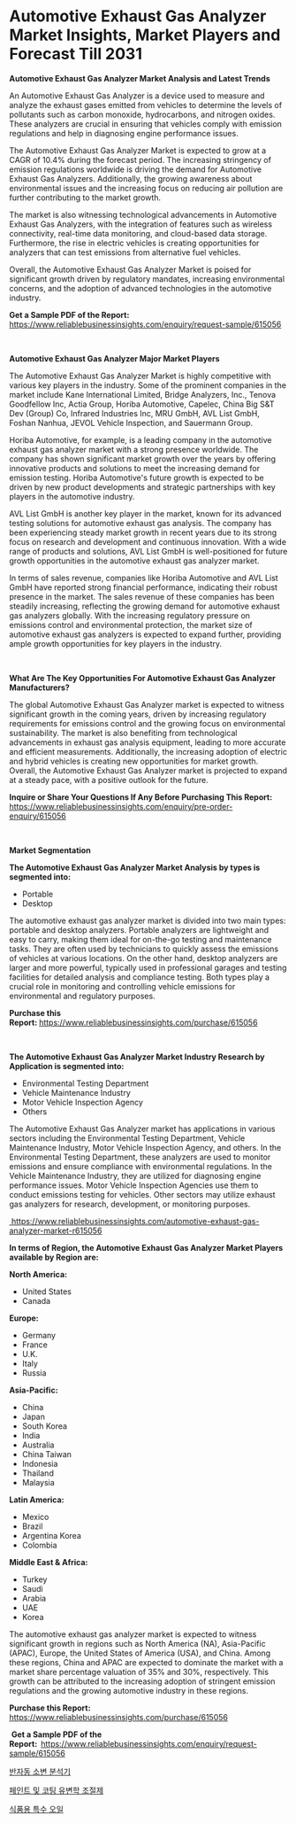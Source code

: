 <p><h1>Automotive Exhaust Gas Analyzer Market Insights, Market Players and Forecast Till 2031</h1></p><p><strong>Automotive Exhaust Gas Analyzer Market Analysis and Latest Trends</strong></p>
<p><p>An Automotive Exhaust Gas Analyzer is a device used to measure and analyze the exhaust gases emitted from vehicles to determine the levels of pollutants such as carbon monoxide, hydrocarbons, and nitrogen oxides. These analyzers are crucial in ensuring that vehicles comply with emission regulations and help in diagnosing engine performance issues.</p><p>The Automotive Exhaust Gas Analyzer Market is expected to grow at a CAGR of 10.4% during the forecast period. The increasing stringency of emission regulations worldwide is driving the demand for Automotive Exhaust Gas Analyzers. Additionally, the growing awareness about environmental issues and the increasing focus on reducing air pollution are further contributing to the market growth.</p><p>The market is also witnessing technological advancements in Automotive Exhaust Gas Analyzers, with the integration of features such as wireless connectivity, real-time data monitoring, and cloud-based data storage. Furthermore, the rise in electric vehicles is creating opportunities for analyzers that can test emissions from alternative fuel vehicles.</p><p>Overall, the Automotive Exhaust Gas Analyzer Market is poised for significant growth driven by regulatory mandates, increasing environmental concerns, and the adoption of advanced technologies in the automotive industry.</p></p>
<p><strong>Get a Sample PDF of the Report:&nbsp;</strong> <a href="https://www.reliablebusinessinsights.com/enquiry/request-sample/615056">https://www.reliablebusinessinsights.com/enquiry/request-sample/615056</a></p>
<p>&nbsp;</p>
<p><strong>Automotive Exhaust Gas Analyzer Major Market Players</strong></p>
<p><p>The Automotive Exhaust Gas Analyzer Market is highly competitive with various key players in the industry. Some of the prominent companies in the market include Kane International Limited, Bridge Analyzers, Inc., Tenova Goodfellow Inc, Actia Group, Horiba Automotive, Capelec, China Big S&T Dev (Group) Co, Infrared Industries Inc, MRU GmbH, AVL List GmbH, Foshan Nanhua, JEVOL Vehicle Inspection, and Sauermann Group.</p><p>Horiba Automotive, for example, is a leading company in the automotive exhaust gas analyzer market with a strong presence worldwide. The company has shown significant market growth over the years by offering innovative products and solutions to meet the increasing demand for emission testing. Horiba Automotive's future growth is expected to be driven by new product developments and strategic partnerships with key players in the automotive industry.</p><p>AVL List GmbH is another key player in the market, known for its advanced testing solutions for automotive exhaust gas analysis. The company has been experiencing steady market growth in recent years due to its strong focus on research and development and continuous innovation. With a wide range of products and solutions, AVL List GmbH is well-positioned for future growth opportunities in the automotive exhaust gas analyzer market.</p><p>In terms of sales revenue, companies like Horiba Automotive and AVL List GmbH have reported strong financial performance, indicating their robust presence in the market. The sales revenue of these companies has been steadily increasing, reflecting the growing demand for automotive exhaust gas analyzers globally. With the increasing regulatory pressure on emissions control and environmental protection, the market size of automotive exhaust gas analyzers is expected to expand further, providing ample growth opportunities for key players in the industry.</p></p>
<p>&nbsp;</p>
<p><strong>What Are The Key Opportunities For Automotive Exhaust Gas Analyzer Manufacturers?</strong></p>
<p><p>The global Automotive Exhaust Gas Analyzer market is expected to witness significant growth in the coming years, driven by increasing regulatory requirements for emissions control and the growing focus on environmental sustainability. The market is also benefiting from technological advancements in exhaust gas analysis equipment, leading to more accurate and efficient measurements. Additionally, the increasing adoption of electric and hybrid vehicles is creating new opportunities for market growth. Overall, the Automotive Exhaust Gas Analyzer market is projected to expand at a steady pace, with a positive outlook for the future.</p></p>
<p><strong>Inquire or Share Your Questions If Any Before Purchasing This Report:</strong> <a href="https://www.reliablebusinessinsights.com/enquiry/pre-order-enquiry/615056">https://www.reliablebusinessinsights.com/enquiry/pre-order-enquiry/615056</a></p>
<p>&nbsp;</p>
<p><strong>Market Segmentation</strong></p>
<p><strong>The Automotive Exhaust Gas Analyzer Market Analysis by types is segmented into:</strong></p>
<p><ul><li>Portable</li><li>Desktop</li></ul></p>
<p><p>The automotive exhaust gas analyzer market is divided into two main types: portable and desktop analyzers. Portable analyzers are lightweight and easy to carry, making them ideal for on-the-go testing and maintenance tasks. They are often used by technicians to quickly assess the emissions of vehicles at various locations. On the other hand, desktop analyzers are larger and more powerful, typically used in professional garages and testing facilities for detailed analysis and compliance testing. Both types play a crucial role in monitoring and controlling vehicle emissions for environmental and regulatory purposes.</p></p>
<p><strong>Purchase this Report:&nbsp;</strong><a href="https://www.reliablebusinessinsights.com/purchase/615056">https://www.reliablebusinessinsights.com/purchase/615056</a></p>
<p>&nbsp;</p>
<p><strong>The Automotive Exhaust Gas Analyzer Market Industry Research by Application is segmented into:</strong></p>
<p><ul><li>Environmental Testing Department</li><li>Vehicle Maintenance Industry</li><li>Motor Vehicle Inspection Agency</li><li>Others</li></ul></p>
<p><p>The Automotive Exhaust Gas Analyzer market has applications in various sectors including the Environmental Testing Department, Vehicle Maintenance Industry, Motor Vehicle Inspection Agency, and others. In the Environmental Testing Department, these analyzers are used to monitor emissions and ensure compliance with environmental regulations. In the Vehicle Maintenance Industry, they are utilized for diagnosing engine performance issues. Motor Vehicle Inspection Agencies use them to conduct emissions testing for vehicles. Other sectors may utilize exhaust gas analyzers for research, development, or monitoring purposes.</p></p>
<p><a href="https://www.reliablebusinessinsights.com/automotive-exhaust-gas-analyzer-market-r615056">&nbsp;https://www.reliablebusinessinsights.com/automotive-exhaust-gas-analyzer-market-r615056</a></p>
<p><strong>In terms of Region, the Automotive Exhaust Gas Analyzer Market Players available by Region are:</strong></p>
<p>
    <p> <strong> North America: </strong>
        <ul>
            <li>United States</li>
            <li>Canada</li>
        </ul>
        </p> 
    <p> <strong> Europe: </strong>
        <ul>
            <li>Germany</li>
            <li>France</li>
            <li>U.K.</li>
            <li>Italy</li>
            <li>Russia</li>
        </ul>
        </p> 
    <p> <strong> Asia-Pacific: </strong>
        <ul>
            <li>China</li>
            <li>Japan</li>
            <li>South Korea</li>
            <li>India</li>
            <li>Australia</li>
            <li>China Taiwan</li>
            <li>Indonesia</li>
            <li>Thailand</li>
            <li>Malaysia</li>
        </ul>
        </p> 
    <p> <strong> Latin America: </strong>
        <ul>
            <li>Mexico</li>
            <li>Brazil</li>
            <li>Argentina Korea</li>
            <li>Colombia</li>
        </ul>
        </p> 
    <p> <strong> Middle East & Africa: </strong>
        <ul>
            <li>Turkey</li>
            <li>Saudi</li>
            <li>Arabia</li>
            <li>UAE</li>
            <li>Korea</li>
        </ul>
    </p>
    </p>
<p><p>The automotive exhaust gas analyzer market is expected to witness significant growth in regions such as North America (NA), Asia-Pacific (APAC), Europe, the United States of America (USA), and China. Among these regions, China and APAC are expected to dominate the market with a market share percentage valuation of 35% and 30%, respectively. This growth can be attributed to the increasing adoption of stringent emission regulations and the growing automotive industry in these regions.</p></p>
<p><strong>Purchase this Report: </strong><a href="https://www.reliablebusinessinsights.com/purchase/615056">https://www.reliablebusinessinsights.com/purchase/615056</a></p>
<p>&nbsp;<strong>Get a Sample PDF of the Report:&nbsp;&nbsp;</strong><a href="https://www.reliablebusinessinsights.com/enquiry/request-sample/615056">https://www.reliablebusinessinsights.com/enquiry/request-sample/615056</a></p>
<p><strong></strong></p>
<p><p><a href="https://github.com/OliverBarry1954/Market-Research-Report-List-1/blob/main/537606192384.md">반자동 소변 분석기</a></p><p><a href="https://github.com/trmesnao7959541/Market-Research-Report-List-2/blob/main/668839792385.md">페인트 및 코팅 유변학 조절제</a></p><p><a href="https://github.com/vsn7qpua81q/Market-Research-Report-List-2/blob/main/984095592386.md">식품용 특수 오일</a></p></p>